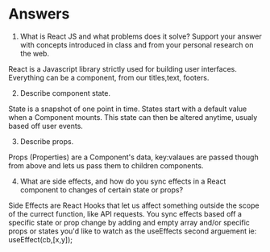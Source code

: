 # Answers

1. What is React JS and what problems does it solve? Support your answer with concepts introduced in class and from your personal research on the web.

React is a Javascript library strictly used for building user interfaces. Everything can be a component, from our titles,text, footers.

2. Describe component state.

State is a snapshot of one point in time. States start with a default value when a Component mounts. This state can then be altered anytime, usualy based off user events.

3. Describe props.

Props (Properties) are a Component's data, key:valaues are passed though from above and lets us pass them to children components.

4. What are side effects, and how do you sync effects in a React component to changes of certain state or props?

Side Effects are React Hooks that let us affect something outside the scope of the currect function, like API requests.
You sync effects based off a specific state or prop change by adding and empty array and/or specific props or states you'd like to watch as the useEffects second arguement ie: useEffect(cb,[x,y]);